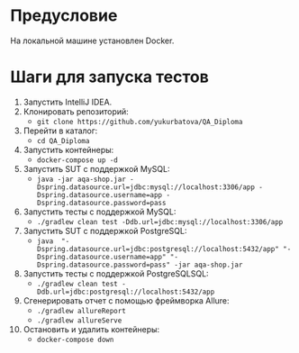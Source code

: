 # Предусловие
На локальной машине установлен Docker.
# Шаги для запуска тестов
1. Запустить IntelliJ IDEA.
2. Клонировать репозиторий: 
   * `git clone https://github.com/yukurbatova/QA_Diploma`
3. Перейти в каталог:
   * `cd QA_Diploma`
4. Запустить контейнеры: 
   * `docker-compose up -d`
5. Запустить SUT с поддержкой MySQL:
   * `java -jar aqa-shop.jar -Dspring.datasource.url=jdbc:mysql://localhost:3306/app -Dspring.datasource.username=app -Dspring.datasource.password=pass`
6. Запустить тесты с поддержкой MySQL:
    * `./gradlew clean test -Ddb.url=jdbc:mysql://localhost:3306/app`
7. Запустить SUT с поддержкой PostgreSQL:
   * `java  "-Dspring.datasource.url=jdbc:postgresql://localhost:5432/app" "-Dspring.datasource.username=app" "-Dspring.datasource.password=pass" -jar aqa-shop.jar`
8. Запустить тесты с поддержкой PostgreSQLSQL:
    * `./gradlew clean test -Ddb.url=jdbc:postgresql://localhost:5432/app`
9. Сгенерировать отчет с помощью фреймворка Allure:
    * `./gradlew allureReport`
    * `./gradlew allureServe`
10. Остановить и удалить контейнеры: 
    * `docker-compose down`
